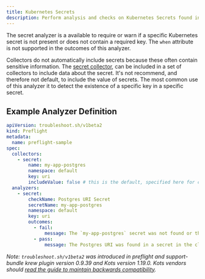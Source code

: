 ```yaml
---
title: Kubernetes Secrets
description: Perform analysis and checks on Kubernetes Secrets found in the cluster
---
```


The secret analyzer is a available to require or warn if a specific Kubernetes secret is not present or does not contain a required key.
The `when` attribute is not supported in the outcomes of this analyzer.

Collectors do not automatically include secrets because these often contain sensitive information.
The [secret collector](https://troubleshoot.io), can be included in a set of collectors to include data about the secret.
It's not recommend, and therefore not default, to include the value of secrets.
The most common use of this analyzer it to detect the existence of a specific key in a specific secret.

## Example Analyzer Definition

```yaml
apiVersion: troubleshoot.sh/v1beta2
kind: Preflight
metadata:
  name: preflight-sample
spec:
  collectors:
    - secret:
        name: my-app-postgres
        namespace: default
        key: uri
        includeValue: false # this is the default, specified here for clarity
  analyzers:
    - secret:
        checkName: Postgres URI Secret
        secretName: my-app-postgres
        namespace: default
        key: uri
        outcomes:
          - fail:
              message: The `my-app-postgres` secret was not found or the `uri` key was not detected.
          - pass:
              message: The Postgres URI was found in a secret in the cluster.
```

*Note: `troubleshoot.sh/v1beta2` was introduced in preflight and support-bundle krew plugin version 0.9.39 and Kots version 1.19.0. Kots vendors should [read the guide to maintain backwards compatibility](/v1beta2/).*
